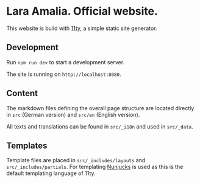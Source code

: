 # Lara Amalia. Official website.

This website is build with [11ty](https://www.11ty.dev), a simple static site generator.

## Development

Run `npm run dev` to start a development server.

The site is running on `http://localhost:8080`.

## Content

The markdown files defining the overall page structure are located directly in `src` (German version) and `src/en` (English version).

All texts and translations can be found in `src/_i18n` and used in `src/_data`.

## Templates

Template files are placed in `src/_includes/layouts` and `src/_includes/partials`. For templating [Nunjucks](https://mozilla.github.io/nunjucks/) is used as this is the default templating language of 11ty.
